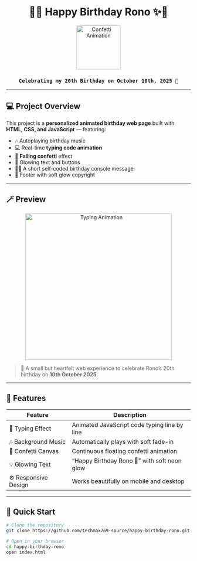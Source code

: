 <h1 align="center">
  🎂✨ Happy Birthday Rono ✨🎂
</h1>

<p align="center">
  <img src="https://media.giphy.com/media/3oEjI6SIIHBdRxXI40/giphy.gif" width="120" alt="Confetti Animation">
</p>

<h3 align="center">
  <code>Celebrating my 20th Birthday on October 10th, 2025 🥳</code>
</h3>

---

## 💻 Project Overview

This project is a **personalized animated birthday web page** built with  
**HTML, CSS, and JavaScript** — featuring:

- 🎶 Autoplaying birthday music  
- 💻 Real-time **typing code animation**  
- 🎊 **Falling confetti** effect  
- 🤞 Glowing text and buttons  
- 🧑‍💻 A short self-coded birthday console message  
- 💖 Footer with soft glow copyright

---

## 🪄 Preview

<p align="center">
  <img src="https://media.giphy.com/media/v1.Y2lkPTc5MGI3NjExY2VhY2U5ZDNhMjExMzVmZmM5ODI3ZDc5YWRmZTEzMDZmZWMzMzQzNyZjdD1n/tIeCLkB8geYtW/giphy.gif" width="400" alt="Typing Animation">
</p>

> 🎉 A small but heartfelt web experience to celebrate Rono’s 20th birthday on **10th October 2025**.

---

## 🧠 Features

| Feature | Description |
|----------|--------------|
| 💬 Typing Effect | Animated JavaScript code typing line by line |
| 🎶 Background Music | Automatically plays with soft fade-in |
| 🎊 Confetti Canvas | Continuous floating confetti animation |
| 💡 Glowing Text | “Happy Birthday Rono 🎉” with soft neon glow |
| ⚙️ Responsive Design | Works beautifully on mobile and desktop |

---

## 🚀 Quick Start

```bash
# Clone the repository
git clone https://github.com/techmax769-source/happy-birthday-rono.git

# Open in your browser
cd happy-birthday-rono
open index.html

